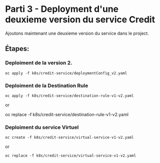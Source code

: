 # Parti 3 - Deployment d'une deuxieme version du service Credit

Ajoutons maintenant une deuxieme version du service dans le project.


## Étapes:

### Deploiment de la version 2.


```
oc apply -f k8s/credit-service/deploymentConfig_v2.yaml
```

### Deploiment de la Destination Rule
```
oc apply -f k8s/credit-service/destination-rule-v1-v2.yaml
```
or

oc replace -f k8s/credit-service/destination-rule-v1-v2.yaml

### Deploiment du service Virtuel
```
oc create -f k8s/credit-service/virtual-service-v1-v2.yaml
```
or
```
oc replace -f k8s/credit-service/virtual-service-v1-v2.yaml
```
